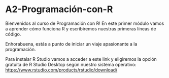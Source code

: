 # A2-Programación-con-R

Bienvenidos al curso de Programación con R! 
En este primer módulo vamos a aprender cómo funciona R y escribiremos nuestras primeras líneas de código. 

Enhorabuena, estás a punto de iniciar un viaje apasionante a la programación. 

Para instalar R Studio vamos a acceder a este link y eligiremos la opción gratuita de R Studio Desktop según nuestro sistema operativo: https://www.rstudio.com/products/rstudio/download/

